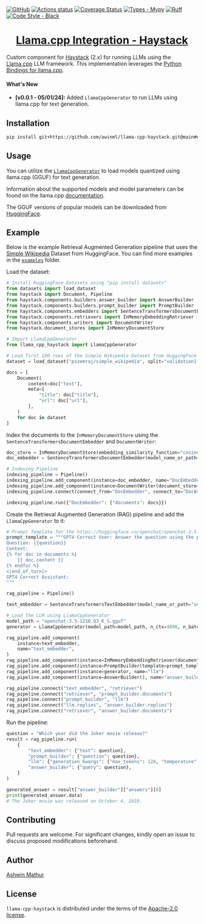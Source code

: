 <!--
[![PyPI](https://img.shields.io/pypi/v/llama-cpp-haystack)](https://pypi.org/project/llama-cpp-haystack/)
![PyPI - Downloads](https://img.shields.io/pypi/dm/llama-cpp-haystack?color=blue&logo=pypi&logoColor=gold)
![PyPI - Python Version](https://img.shields.io/pypi/pyversions/llama-cpp-haystack?logo=python&logoColor=gold)
-->

[![GitHub](https://img.shields.io/github/license/awinml/llama-cpp-haystack?color=green)](LICENSE)
[![Actions status](https://github.com/awinml/llama-cpp-haystack/workflows/Test/badge.svg)](https://github.com/awinml/llama-cpp-haystack/actions)
[![Coverage Status](https://coveralls.io/repos/github/awinml/llama-cpp-haystack/badge.svg?branch=main)](https://coveralls.io/github/awinml/llama-cpp-haystack?branch=main)
[![Types - Mypy](https://img.shields.io/badge/types-Mypy-blue.svg)](https://github.com/python/mypy)
[![Ruff](https://img.shields.io/endpoint?url=https://raw.githubusercontent.com/astral-sh/ruff/main/assets/badge/v2.json)](https://github.com/astral-sh/ruff)
[![Code Style - Black](https://img.shields.io/badge/code%20style-black-000000.svg)](https://github.com/psf/black)

<h1 align="center"> <a href="https://github.com/awinml/llama-cpp-haystack"> Llama.cpp Integration - Haystack </a> </h1>

Custom component for [Haystack](https://github.com/deepset-ai/haystack) (2.x) for running LLMs using the [Llama.cpp](https://github.com/ggerganov/llama.cpp) LLM framework. This implementation leverages the [Python Bindings for llama.cpp](https://github.com/abetlen/llama-cpp-python).

#### What's New

- **[v0.0.1 - 05/01/24]:** Added `LlamaCppGenerator` to run LLMs using llama.cpp for text generation.

## Installation

```bash
pip install git+https://github.com/awinml/llama-cpp-haystack.git@main#egg=llama-cpp-haystack
```

## Usage

You can utilize the [`LlamaCppGenerator`](https://github.com/awinml/llama-cpp-haystack/blob/main/src/llama_cpp_haystack/generator.py) to load models quantized using llama.cpp (GGUF) for text generation.

Information about the supported models and model parameters can be found on the llama.cpp [documentation](https://llama-cpp-python.readthedocs.io/en/latest).

The GGUF versions of popular models can be downloaded from [HuggingFace](https://huggingface.co/models?library=gguf).

## Example

Below is the example Retrieval Augmented Generation pipeline that uses the [Simple Wikipedia](https://huggingface.co/datasets/pszemraj/simple_wikipedia) Dataset from HuggingFace. You can find more examples in the [`examples`](https://github.com/awinml/llama-cpp-haystack/tree/main/examples) folder.


Load the dataset:

```python
# Install HuggingFace Datasets using "pip install datasets"
from datasets import load_dataset
from haystack import Document, Pipeline
from haystack.components.builders.answer_builder import AnswerBuilder
from haystack.components.builders.prompt_builder import PromptBuilder
from haystack.components.embedders import SentenceTransformersDocumentEmbedder, SentenceTransformersTextEmbedder
from haystack.components.retrievers import InMemoryEmbeddingRetriever
from haystack.components.writers import DocumentWriter
from haystack.document_stores import InMemoryDocumentStore

# Import LlamaCppGenerator
from llama_cpp_haystack import LlamaCppGenerator

# Load first 100 rows of the Simple Wikipedia Dataset from HuggingFace
dataset = load_dataset("pszemraj/simple_wikipedia", split="validation[:100]")

docs = [
    Document(
        content=doc["text"],
        meta={
            "title": doc["title"],
            "url": doc["url"],
        },
    )
    for doc in dataset
]
```

Index the documents to the `InMemoryDocumentStore` using the `SentenceTransformersDocumentEmbedder` and `DocumentWriter`:

```python
doc_store = InMemoryDocumentStore(embedding_similarity_function="cosine")
doc_embedder = SentenceTransformersDocumentEmbedder(model_name_or_path="sentence-transformers/all-MiniLM-L6-v2")

# Indexing Pipeline
indexing_pipeline = Pipeline()
indexing_pipeline.add_component(instance=doc_embedder, name="DocEmbedder")
indexing_pipeline.add_component(instance=DocumentWriter(document_store=doc_store), name="DocWriter")
indexing_pipeline.connect(connect_from="DocEmbedder", connect_to="DocWriter")

indexing_pipeline.run({"DocEmbedder": {"documents": docs}})
```

Create the Retrieval Augmented Generation (RAG) pipeline and add the `LlamaCppGenerator` to it:

```python
# Prompt Template for the https://huggingface.co/openchat/openchat-3.5-1210 LLM
prompt_template = """GPT4 Correct User: Answer the question using the provided context.
Question: {{question}}
Context:
{% for doc in documents %}
    {{ doc.content }}
{% endfor %}
<|end_of_turn|>
GPT4 Correct Assistant:
"""

rag_pipeline = Pipeline()

text_embedder = SentenceTransformersTextEmbedder(model_name_or_path="sentence-transformers/all-MiniLM-L6-v2")

# Load the LLM using LlamaCppGenerator
model_path = "openchat-3.5-1210.Q3_K_S.gguf"
generator = LlamaCppGenerator(model_path=model_path, n_ctx=4096, n_batch=128)

rag_pipeline.add_component(
    instance=text_embedder,
    name="text_embedder",
)
rag_pipeline.add_component(instance=InMemoryEmbeddingRetriever(document_store=doc_store, top_k=3), name="retriever")
rag_pipeline.add_component(instance=PromptBuilder(template=prompt_template), name="prompt_builder")
rag_pipeline.add_component(instance=generator, name="llm")
rag_pipeline.add_component(instance=AnswerBuilder(), name="answer_builder")

rag_pipeline.connect("text_embedder", "retriever")
rag_pipeline.connect("retriever", "prompt_builder.documents")
rag_pipeline.connect("prompt_builder", "llm")
rag_pipeline.connect("llm.replies", "answer_builder.replies")
rag_pipeline.connect("retriever", "answer_builder.documents")
```

Run the pipeline:

```python
question = "Which year did the Joker movie release?"
result = rag_pipeline.run(
    {
        "text_embedder": {"text": question},
        "prompt_builder": {"question": question},
        "llm": {"generation_kwargs": {"max_tokens": 128, "temperature": 0.1}},
        "answer_builder": {"query": question},
    }
)

generated_answer = result["answer_builder"]["answers"][0]
print(generated_answer.data)
# The Joker movie was released on October 4, 2019.
```


## Contributing

Pull requests are welcome. For significant changes, kindly open an issue to discuss proposed modifications beforehand.

## Author

[Ashwin Mathur](https://github.com/awinml)

## License

`llama-cpp-haystack` is distributed under the terms of the [Apache-2.0 license](https://github.com/awinml/llama-cpp-haystack/blob/main/LICENSE).
